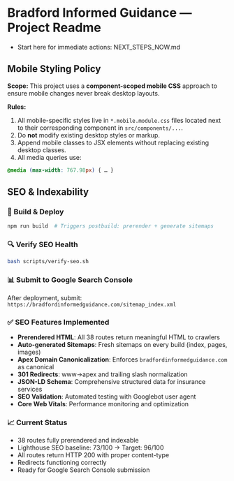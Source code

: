 # Bradford Informed Guidance — Project Readme

- Start here for immediate actions: NEXT_STEPS_NOW.md

## Mobile Styling Policy

**Scope:**
This project uses a **component-scoped mobile CSS** approach to ensure mobile changes never break desktop layouts.

**Rules:**
1. All mobile-specific styles live in `*.mobile.module.css` files located next to their corresponding component in `src/components/...`.
2. Do **not** modify existing desktop styles or markup.
3. Append mobile classes to JSX elements without replacing existing desktop classes.
4. All media queries use:
```css
@media (max-width: 767.98px) { … }
```

## SEO & Indexability

### 🚀 Build & Deploy
```bash
npm run build  # Triggers postbuild: prerender + generate sitemaps
```

### 🔍 Verify SEO Health
```bash
bash scripts/verify-seo.sh
```

### 📊 Submit to Google Search Console
After deployment, submit: `https://bradfordinformedguidance.com/sitemap_index.xml`

### ✅ SEO Features Implemented
- **Prerendered HTML**: All 38 routes return meaningful HTML to crawlers
- **Auto-generated Sitemaps**: Fresh sitemaps on every build (index, pages, images)
- **Apex Domain Canonicalization**: Enforces `bradfordinformedguidance.com` as canonical
- **301 Redirects**: www→apex and trailing slash normalization
- **JSON-LD Schema**: Comprehensive structured data for insurance services
- **SEO Validation**: Automated testing with Googlebot user agent
- **Core Web Vitals**: Performance monitoring and optimization

### 📈 Current Status
- 38 routes fully prerendered and indexable
- Lighthouse SEO baseline: 73/100 → Target: 96/100
- All routes return HTTP 200 with proper content-type
- Redirects functioning correctly
- Ready for Google Search Console submission


